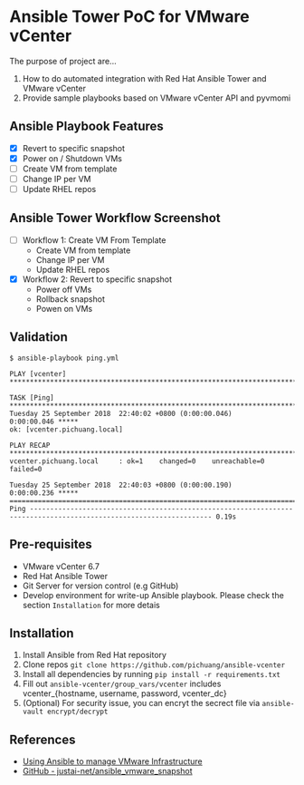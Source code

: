 # Ansible Tower PoC for VMware vCenter

The purpose of project are...
1. How to do automated integration with Red Hat Ansible Tower and VMware vCenter
2. Provide sample playbooks based on VMware vCenter API and pyvmomi

## Ansible Playbook Features
- [x] Revert to specific snapshot
- [x] Power on / Shutdown VMs
- [ ] Create VM from template
- [ ] Change IP per VM
- [ ] Update RHEL repos

## Ansible Tower Workflow Screenshot

- [ ] Workflow 1: Create VM From Template
  - Create VM from template
  - Change IP per VM
  - Update RHEL repos
- [x] Workflow 2: Revert to specific snapshot
  - Power off VMs
  - Rollback snapshot
  - Powen on VMs

## Validation

```
$ ansible-playbook ping.yml

PLAY [vcenter] ****************************************************************************************************************

TASK [Ping] *******************************************************************************************************************
Tuesday 25 September 2018  22:40:02 +0800 (0:00:00.046)       0:00:00.046 *****
ok: [vcenter.pichuang.local]

PLAY RECAP ********************************************************************************************************************
vcenter.pichuang.local     : ok=1    changed=0    unreachable=0    failed=0

Tuesday 25 September 2018  22:40:03 +0800 (0:00:00.190)       0:00:00.236 *****
===============================================================================
Ping ------------------------------------------------------------------------------------------------------------------- 0.19s
```

## Pre-requisites
- VMware vCenter 6.7
- Red Hat Ansible Tower
- Git Server for version control (e.g GitHub)
- Develop environment for write-up Ansible playbook. Please check the section `Installation` for more detais

## Installation
1. Install Ansible from Red Hat repository
2. Clone repos `git clone https://github.com/pichuang/ansible-vcenter`
3. Install all dependencies by running `pip install -r requirements.txt`
4. Fill out `ansible-vcenter/group_vars/vcenter` includes vcenter_{hostname, username, password, vcenter_dc}
5. (Optional) For security issue, you can encryt the secrect file via `ansible-vault encrypt/decrypt`

## References
- [Using Ansible to manage VMware Infrastructure](https://www.justai.net/en/blog/using-ansible-to-manage-vmware-infrastructure/)
- [GitHub - justai-net/ansible_vmware_snapshot](https://github.com/justai-net/ansible_vmware_snapshot)

